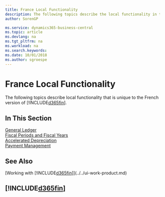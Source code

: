 ```yaml
---
title: France Local Functionality
description: The following topics describe the local functionality in the French version of Business Central.
author: SorenGP

ms.service: dynamics365-business-central
ms.topic: article
ms.devlang: na
ms.tgt_pltfrm: na
ms.workload: na
ms.search.keywords:
ms.date: 10/01/2018
ms.author: sgroespe
---
```


# France Local Functionality
The following topics describe local functionality that is unique to the French version of [!INCLUDE[d365fin](../../includes/d365fin_md.md)].  

## In This Section  
[General Ledger](general-ledger.md)  
[Fiscal Periods and Fiscal Years](fiscal-periods-and-fiscal-years.md)  
[Accelerated Depreciation](accelerated-depreciation.md)  
[Payment Management](payment-management.md)

## See Also
[Working with [!INCLUDE[d365fin](../../includes/d365fin_md.md)]](../../ui-work-product.md)     

## [!INCLUDE[d365fin](../../includes/free_trial_md.md)]  
 
